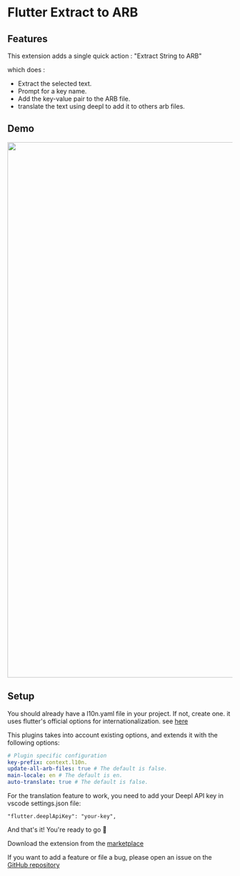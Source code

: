 # Flutter Extract to ARB

## Features

This extension adds a single quick action : "Extract String to ARB" 

which does :
- Extract the selected text.
- Prompt for a key name.
- Add the key-value pair to the ARB file.
- translate the text using deepl to add it to others arb files.

## Demo


<img src="https://github.com/tempo-riz/vscode-dart-extract-arb/blob/5121888c070524042e2056689b6bfa94765ceefe/assets/speed-demo.gif?raw=true" width="1200"/>

## Setup

You should already have a l10n.yaml file in your project. If not, create one.
it uses flutter's official options for internationalization. see [here](https://docs.flutter.dev/ui/accessibility-and-internationalization/internationalization#configuring-the-l10n-yaml-file)

This plugins takes into account existing options, and extends it with the following options:


```yaml
# Plugin specific configuration
key-prefix: context.l10n.
update-all-arb-files: true # The default is false.
main-locale: en # The default is en.
auto-translate: true # The default is false.
```

For the translation feature to work, you need to add your Deepl API key in vscode settings.json file:

`"flutter.deeplApiKey": "your-key",`

And that's it! You're ready to go 🚀

Download the extension from the [marketplace](https://marketplace.visualstudio.com/items?itemName=zealousFoundry.flutter-extract-to-arb)


If you want to add a feature or file a bug, please open an issue on the [GitHub repository](https://github.com/tempo-riz/vscode-dart-extract-arb)
